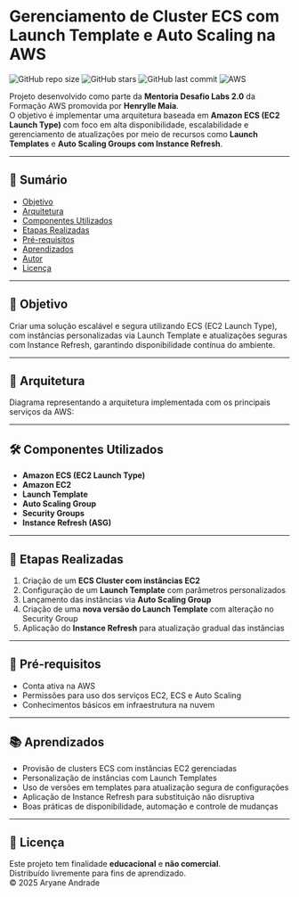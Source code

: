 # Gerenciamento de Cluster ECS com Launch Template e Auto Scaling na AWS

![GitHub repo size](https://img.shields.io/github/repo-size/aryaneandrade/aws-ecs-launchtemplate-asg)
![GitHub stars](https://img.shields.io/github/stars/aryaneandrade/aws-ecs-launchtemplate-asg?style=social)
![GitHub last commit](https://img.shields.io/github/last-commit/aryaneandrade/aws-ecs-launchtemplate-asg)
![AWS](https://img.shields.io/badge/built%20with-AWS-orange?logo=amazonaws&logoColor=white)

Projeto desenvolvido como parte da **Mentoria Desafio Labs 2.0** da Formação AWS promovida por **Henrylle Maia**.  
O objetivo é implementar uma arquitetura baseada em **Amazon ECS (EC2 Launch Type)** com foco em alta disponibilidade, escalabilidade e gerenciamento de atualizações por meio de recursos como **Launch Templates** e **Auto Scaling Groups com Instance Refresh**.

---

## :bookmark_tabs: Sumário

- [Objetivo](#objetivo)
- [Arquitetura](#arquitetura)
- [Componentes Utilizados](#componentes-utilizados)
- [Etapas Realizadas](#etapas-realizadas)
- [Pré-requisitos](#pré-requisitos)
- [Aprendizados](#aprendizados)
- [Autor](#autor)
- [Licença](#licença)

---

## 🎯 Objetivo

Criar uma solução escalável e segura utilizando ECS (EC2 Launch Type), com instâncias personalizadas via Launch Template e atualizações seguras com Instance Refresh, garantindo disponibilidade contínua do ambiente.

---

## 🧩 Arquitetura

Diagrama representando a arquitetura implementada com os principais serviços da AWS:



---

## 🛠️ Componentes Utilizados

- **Amazon ECS (EC2 Launch Type)**  
- **Amazon EC2**
- **Launch Template**
- **Auto Scaling Group**
- **Security Groups**
- **Instance Refresh (ASG)**

---

## 🚀 Etapas Realizadas

1. Criação de um **ECS Cluster com instâncias EC2**
2. Configuração de um **Launch Template** com parâmetros personalizados
3. Lançamento das instâncias via **Auto Scaling Group**
4. Criação de uma **nova versão do Launch Template** com alteração no Security Group
5. Aplicação do **Instance Refresh** para atualização gradual das instâncias

---

## 📌 Pré-requisitos

- Conta ativa na AWS
- Permissões para uso dos serviços EC2, ECS e Auto Scaling
- Conhecimentos básicos em infraestrutura na nuvem

---

## 📚 Aprendizados

- Provisão de clusters ECS com instâncias EC2 gerenciadas
- Personalização de instâncias com Launch Templates
- Uso de versões em templates para atualização segura de configurações
- Aplicação de Instance Refresh para substituição não disruptiva
- Boas práticas de disponibilidade, automação e controle de mudanças

---

## 📄 Licença

Este projeto tem finalidade **educacional** e **não comercial**.  
Distribuído livremente para fins de aprendizado.  
© 2025 Aryane Andrade
